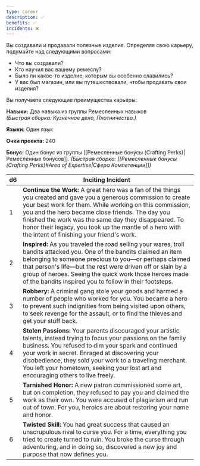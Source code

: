 ```yaml
---
type: career
description: ✅ 
benefits: ✅ 
incidents: ❌
---
```

Вы создавали и продавали полезные изделия. Определяя свою карьеру, подумайте над следующими вопросами:
- Что вы создавали?
- Кто научил вас вашему ремеслу?
- Было ли какое-то изделие, которым вы особенно славились?
- У вас был магазин, или вы путешествовали, чтобы продавать свои изделия?

Вы получаете следующие преимущества карьеры:

**Навыки:** Два навыка из группы Ремесленных навыков  
_(Быстрая сборка: Кузнечное дело, Плотничество.)_

**Языки:** Один язык

**Очки проекта:** 240

**Бонус:** Один бонус из группы [[Ремесленные бонусы (Crafting Perks)|Ремесленных бонусов]].
_(Быстрая сборка: [[Ремесленные бонусы (Crafting Perks)#Area of Expertise|Сфера Компетенции]])_

| d6  | Inciting Incident                                                                                                                                                                                                                                                                                                                                                                                |
| --- | ------------------------------------------------------------------------------------------------------------------------------------------------------------------------------------------------------------------------------------------------------------------------------------------------------------------------------------------------------------------------------------------------ |
| 1   | **Continue the Work:** A great hero was a fan of the things you created and gave you a generous commission to create your best work for them. While working on this commission, you and the hero became close friends. The day you finished the work was the same day they disappeared. To honor their legacy, you took up the mantle of a hero with the intent of finishing your friend's work. |
| 2   | **Inspired:** As you traveled the road selling your wares, troll bandits attacked you. One of the bandits claimed an item belonging to someone precious to you—or perhaps claimed that person's life—but the rest were driven off or slain by a group of heroes. Seeing the quick work those heroes made of the bandits inspired you to follow in their footsteps.                               |
| 3   | **Robbery:** A criminal gang stole your goods and harmed a number of people who worked for you. You became a hero to prevent such indignities from being visited upon others, to seek revenge for the assault, or to find the thieves and get your stuff back.                                                                                                                                   |
| 4   | **Stolen Passions:** Your parents discouraged your artistic talents, instead trying to focus your passions on the family business. You refused to dim your spark and continued your work in secret. Enraged at discovering your disobedience, they sold your work to a traveling merchant. You left your hometown, seeking your lost art and encouraging others to live freely.                  |
| 5   | **Tarnished Honor:** A new patron commissioned some art, but on completion, they refused to pay you and claimed the work as their own. You were accused of plagiarism and run out of town. For you, heroics are about restoring your name and honor.                                                                                                                                             |
| 6   | **Twisted Skill:** You had great success that caused an unscrupulous rival to curse you. For a time, everything you tried to create turned to ruin. You broke the curse through adventuring, and in doing so, discovered a new joy and purpose that now defines you.                                                                                                                             |
